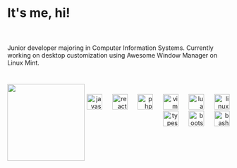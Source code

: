 <h1 align="left">It's me, hi!</h1>

###

<br clear="both">

<p align="left">Junior developer majoring in Computer Information Systems. Currently working on desktop customization using Awesome Window Manager on Linux Mint.</p>

###

<br clear="both">

<img align="left" height="175" src="https://media.giphy.com/media/v1.Y2lkPTc5MGI3NjExdno2cnRieGNzM2V3bzRlbGhrbmFnbzh0angwbGZhbzd5cW82YW9pOSZlcD12MV9pbnRlcm5hbF9naWZfYnlfaWQmY3Q9Zw/Dr3yLwNXo43VLHmDg6/giphy.gif"  />

###

<div align="right">
  <img src="https://cdn.jsdelivr.net/gh/devicons/devicon/icons/javascript/javascript-original.svg" height="35" alt="javascript logo"  />
  <img width="15" />
  <img src="https://cdn.jsdelivr.net/gh/devicons/devicon/icons/react/react-original.svg" height="35" alt="react logo"  />
  <img width="15" />
  <img src="https://cdn.jsdelivr.net/gh/devicons/devicon/icons/php/php-plain.svg" height="35" alt="php logo"  />
  <img width="15" />
  <img src="https://cdn.jsdelivr.net/gh/devicons/devicon/icons/vim/vim-plain.svg" height="35" alt="vim logo"  />
  <img width="15" />
  <img src="https://cdn.jsdelivr.net/gh/devicons/devicon/icons/lua/lua-original.svg" height="35" alt="lua logo"  />
  <img width="15" />
  <img src="https://cdn.jsdelivr.net/gh/devicons/devicon/icons/linux/linux-original.svg" height="35" alt="linux logo"  />
  <img width="15" />
  <img src="https://cdn.jsdelivr.net/gh/devicons/devicon/icons/typescript/typescript-plain.svg" height="35" alt="typescript logo"  />
  <img width="15" />
  <img src="https://cdn.jsdelivr.net/gh/devicons/devicon/icons/bootstrap/bootstrap-original.svg" height="35" alt="bootstrap logo"  />
  <img width="15" />
  <img src="https://cdn.jsdelivr.net/gh/devicons/devicon/icons/bash/bash-original.svg" height="35" alt="bash logo"  />
</div>

###
